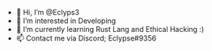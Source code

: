 - 👋 Hi, I’m @Eclyps3
- 👀 I’m interested in Developing
- 🌱 I’m currently learning Rust Lang and Ethical Hacking :)
- 📫 Contact me via Discord; Eclypse#9356


